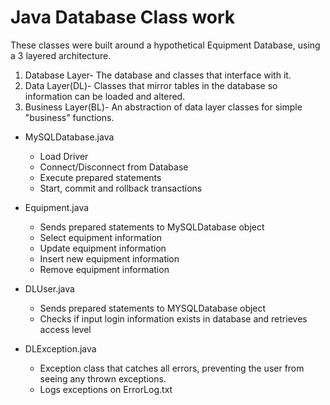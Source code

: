 # Java Database Class work

These classes were built around a hypothetical Equipment Database, using a 3 layered architecture. 
  1. Database Layer- The database and classes that interface with it.
  2. Data Layer(DL)- Classes that mirror tables in the database so information can be loaded and altered.  
  3. Business Layer(BL)- An abstraction of data layer classes for simple "business" functions. 

- MySQLDatabase.java
  - Load Driver
  - Connect/Disconnect from Database
  - Execute prepared statements
  - Start, commit and rollback transactions

- Equipment.java
  - Sends prepared statements to MySQLDatabase object
  - Select equipment information 
  - Update equipment information
  - Insert new equipment information
  - Remove equipment information

- DLUser.java
  - Sends prepared statements to MYSQLDatabase object
  - Checks if input login information exists in database and retrieves access level

- DLException.java
  - Exception class that catches all errors, preventing the user from seeing any thrown exceptions.
  - Logs exceptions on ErrorLog.txt
  
